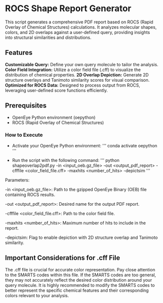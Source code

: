 # __ROCS Shape Report Generator__

This script generates a comprehensive PDF report based on ROCS (Rapid Overlay of Chemical Structures) calculations. It analyzes molecular shapes, colors, and 2D overlaps against a user-defined query, providing insights into structural similarities and distributions.

## Features

__Customizable Query:__ Define your own query molecule to tailor the analysis.
__Color Field Integration:__ Utilize a color field file (.cff) to visualize the distribution of chemical properties.
__2D Overlap Depiction:__ Generate 2D structure overlays and Tanimoto similarity scores for visual comparison.
__Optimized for ROCS Data:__ Designed to process output from ROCS, leveraging user-defined score functions efficiently.

## Prerequisites
* OpenEye Python environment (oepython)
* ROCS (Rapid Overlay of Chemical Structures)

### How to Execute
* Activate your OpenEye Python environment:
''' conda activate oepython '''

* Run the script with the following command:
''' python shapeoverlap2pdf.py -in <input_oeb.gz_file> -out <output_pdf_report> -cfffile <color_field_file.cff> -maxhits <number_of_hits> -depictsim '''

Parameters:

-in <input_oeb.gz_file>: Path to the gzipped OpenEye Binary (OEB) file containing ROCS results.

-out <output_pdf_report>: Desired name for the output PDF report.

-cfffile <color_field_file.cff>: Path to the color field file.

-maxhits <number_of_hits>: Maximum number of hits to include in the report.

-depictsim: Flag to enable depiction with 2D structure overlap and Tanimoto similarity.

## Important Considerations for .cff File
The .cff file is crucial for accurate color representation. Pay close attention to the SMARTS codes within this file. If the SMARTS codes are too general, they may not accurately reflect the desired color distribution around your query molecule. It is highly recommended to modify the SMARTS codes to better represent the specific chemical features and their corresponding colors relevant to your analysis.
